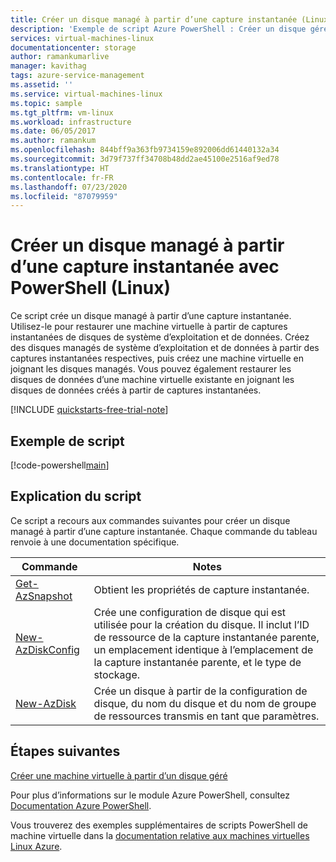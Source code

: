 ```yaml
---
title: Créer un disque managé à partir d’une capture instantanée (Linux) - Exemple de code PowerShell
description: 'Exemple de script Azure PowerShell : Créer un disque géré à partir d’une capture instantanée'
services: virtual-machines-linux
documentationcenter: storage
author: ramankumarlive
manager: kavithag
tags: azure-service-management
ms.assetid: ''
ms.service: virtual-machines-linux
ms.topic: sample
ms.tgt_pltfrm: vm-linux
ms.workload: infrastructure
ms.date: 06/05/2017
ms.author: ramankum
ms.openlocfilehash: 844bff9a363fb9734159e892006dd61440132a34
ms.sourcegitcommit: 3d79f737ff34708b48dd2ae45100e2516af9ed78
ms.translationtype: HT
ms.contentlocale: fr-FR
ms.lasthandoff: 07/23/2020
ms.locfileid: "87079959"
---
```

# <a name="create-a-managed-disk-from-a-snapshot-with-powershell-linux"></a>Créer un disque managé à partir d’une capture instantanée avec PowerShell (Linux)

Ce script crée un disque managé à partir d’une capture instantanée. Utilisez-le pour restaurer une machine virtuelle à partir de captures instantanées de disques de système d’exploitation et de données. Créez des disques managés de système d’exploitation et de données à partir des captures instantanées respectives, puis créez une machine virtuelle en joignant les disques managés. Vous pouvez également restaurer les disques de données d’une machine virtuelle existante en joignant les disques de données créés à partir de captures instantanées.

[!INCLUDE [quickstarts-free-trial-note](../../../includes/quickstarts-free-trial-note.md)]

 

## <a name="sample-script"></a>Exemple de script

[!code-powershell[main](../../../powershell_scripts/virtual-machine/create-managed-disk-from-snapshot/create-managed-disk-from-snapshot.ps1 "Create managed disk from snapshot")]

## <a name="script-explanation"></a>Explication du script

Ce script a recours aux commandes suivantes pour créer un disque managé à partir d’une capture instantanée. Chaque commande du tableau renvoie à une documentation spécifique.

| Commande | Notes |
|---|---|
| [Get-AzSnapshot](/powershell/module/az.compute/get-azsnapshot) | Obtient les propriétés de capture instantanée.  |
| [New-AzDiskConfig](/powershell/module/az.compute/new-azdiskconfig) | Crée une configuration de disque qui est utilisée pour la création du disque. Il inclut l’ID de ressource de la capture instantanée parente, un emplacement identique à l’emplacement de la capture instantanée parente, et le type de stockage.  |
| [New-AzDisk](/powershell/module/az.compute/new-azdisk) | Crée un disque à partir de la configuration de disque, du nom du disque et du nom de groupe de ressources transmis en tant que paramètres. |

## <a name="next-steps"></a>Étapes suivantes


[Créer une machine virtuelle à partir d’un disque géré](./virtual-machines-linux-powershell-sample-create-vm-from-managed-os-disks.md?toc=%2fazure%2fvirtual-machines%2fwindows%2ftoc.json)

Pour plus d’informations sur le module Azure PowerShell, consultez [Documentation Azure PowerShell](/powershell/azure/).

Vous trouverez des exemples supplémentaires de scripts PowerShell de machine virtuelle dans la [documentation relative aux machines virtuelles Linux Azure](../linux/powershell-samples.md?toc=%2fazure%2fvirtual-machines%2fwindows%2ftoc.json).
